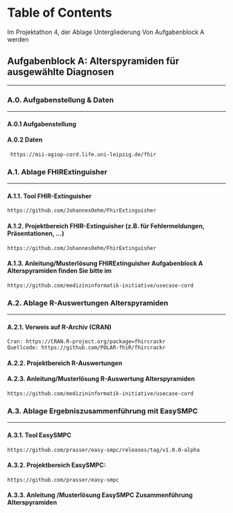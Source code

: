# Table of Contents 
Im Projektathon 4, der Ablage Untergliederung Von Aufgabenblock A werden

## Aufgabenblock A: Alterspyramiden für ausgewählte Diagnosen
--- 

### A.0.            Aufgabenstellung & Daten 
---

#### A.0.1           Aufgabenstellung

#### A.0.2           Daten

     https://mii-agiop-cord.life.uni-leipzig.de/fhir

### A.1.            Ablage FHIRExtinguisher 
--- 
#### A.1.1.          Tool FHIR-Extinguisher 

    https://github.com/JohannesOehm/FhirExtinguisher

#### A.1.2.          Projektbereich FHIR-Extinguisher (z.B. für Fehlermeldungen, Präsentationen, …)

    https://github.com/JohannesOehm/FhirExtinguisher

#### A.1.3.          Anleitung/Musterlösung FHIRExtinguisher Aufgabenblock A Alterspyramiden finden Sie bitte im 

    https://github.com/medizininformatik-initiative/usecase-cord

### A.2.            Ablage R-Auswertungen Alterspyramiden 
--- 
#### A.2.1.          Verweis auf R-Archiv (CRAN)
    Cran: https://CRAN.R-project.org/package=fhircrackr
    Quellcode: https://github.com/POLAR-fhiR/fhircrackr

#### A.2.2.          Projektbereich R-Auswertungen

#### A.2.3.          Anleitung/Musterlösung R-Auswertung Alterspyramiden

    https://github.com/medizininformatik-initiative/usecase-cord

### A.3.             Ablage Ergebniszusammenführung mit EasySMPC 
--- 
#### A.3.1.          Tool EasySMPC  

    https://github.com/prasser/easy-smpc/releases/tag/v1.0.0-alpha

#### A.3.2.          Projektbereich EasySMPC: 

    https://github.com/prasser/easy-smpc

#### A.3.3.          Anleitung /Musterlösung EasySMPC Zusammenführung Alterspyramiden

